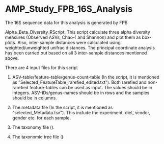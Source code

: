 # AMP_Study_FPB_16S_Analysis
The 16S sequence data for this analysis is generated by FPB

Alpha_Beta_Diversity_RScript: This script calculate three alpha diversity measures (Observed ASVs, Chao-1 and Shannon) and plot them as box-plots. Also, inter-sample distances were calculated using weighted/unweighted unifrac distances. The principal coordinate analysis has been carried out based on all 3 inter-sample distances mentioned above.

There are 4 input files for this script

1. ASV-table/feature-table/genus-count-table (In the script, it is mentioned as "Selected_FeatureTable_rarefied_edited.txt"). Both rarefied and non-rarefied feature-tables can be used as input. The values should be in integers. ASV-IDs/genus-names should be in rows and the samples should be in columns.

2. The metadata file (In the script, it is mentioned as "selected_Metadata.tsv"). This include the experiment, diet, vendor, gender etc. for each sample.
3. The taxonomy file ().
4. The taxonomic tree file ()
